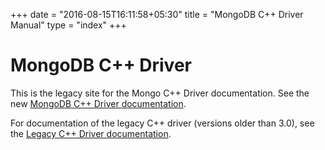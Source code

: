 +++
date = "2016-08-15T16:11:58+05:30"
title = "MongoDB C++ Driver Manual"
type = "index"
+++

# MongoDB C++ Driver

This is the legacy site for the Mongo C++ Driver documentation. See the new
[MongoDB C++ Driver
documentation](https://www.mongodb.com/docs/languages/cpp/).

For documentation of the legacy C++ driver (versions older than 3.0), see the
[Legacy C++ Driver documentation](https://mongocxx.org/legacy-v1/).
